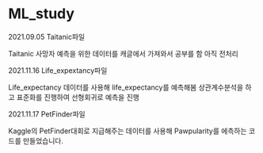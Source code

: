# ML_study

2021.09.05 Taitanic파일

Taitanic 사망자 예측을 위한 데이터를 캐글에서 가져와서 공부를 함 아직 전처리 

2021.11.16 Life_expextancy파일

Life_expectancy 데이터를 사용해 life_expectancy를 예측해봄 상관계수분석을 하고 표준화를 진행하여 선형회귀로 예측을 진행

2021.11.17 PetFinder파일

Kaggle의 PetFinder대회로 지급해주는 데이터를 사용해 Pawpularity를 에측하는 코드를 만들었습니다.
